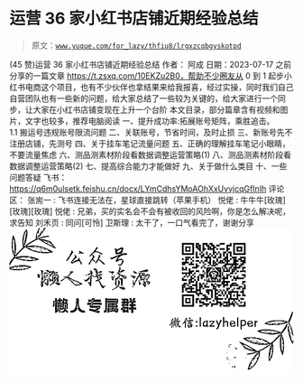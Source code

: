 # 运营 36 家小红书店铺近期经验总结

> 原文：[`www.yuque.com/for_lazy/thfiu8/lrgxzcqbgyskotpd`](https://www.yuque.com/for_lazy/thfiu8/lrgxzcqbgyskotpd)

<ne-h2 id="ea62cde8" data-lake-id="ea62cde8"><ne-heading-ext><ne-heading-anchor></ne-heading-anchor><ne-heading-fold></ne-heading-fold></ne-heading-ext><ne-heading-content><ne-text id="u36ade8ec">(45 赞)运营 36 家小红书店铺近期经验总结</ne-text></ne-heading-content></ne-h2> <ne-p id="u64f551fb" data-lake-id="u64f551fb"><ne-text id="u2ff9d79d">作者： 阿成</ne-text></ne-p> <ne-p id="ua72ef205" data-lake-id="ua72ef205"><ne-text id="u71a1934f">日期：2023-07-17</ne-text></ne-p> <ne-p id="u95f05370" data-lake-id="u95f05370"><ne-text id="u37018b26">之前分享的一篇文章 https://t.zsxq.com/10EKZu2B0，帮助不少圈友从 0 到 1 起步小红书电商这个项目，也有不少伙伴也拿结果来给我报喜，经过实操，同时我们自己自营团队也有一些新的问题，给大家总结了一些较为关键的，给大家进行一个同步，让大家在小红书店铺变现在上升一个台阶</ne-text></ne-p> <ne-p id="u16279be2" data-lake-id="u16279be2"><ne-text id="u41a047c2" ne-bold="true">本文目录，部分篇章含有视频和图片，文字也较多，推荐电脑阅读</ne-text></ne-p> <ne-p id="ua7fed529" data-lake-id="ua7fed529"><ne-text id="u76f7e060">一、提升成功率:拓展账号矩阵，乘胜追击。</ne-text></ne-p> <ne-p id="u7e6111d4" data-lake-id="u7e6111d4"><ne-text id="u913efd94">       1.1 搬运号违规账号限流问题</ne-text></ne-p> <ne-p id="u016a8f7b" data-lake-id="u016a8f7b"><ne-text id="ube657995">二、关联账号，节省时间，及时止损</ne-text></ne-p> <ne-p id="uaf177388" data-lake-id="uaf177388"><ne-text id="u9af5e5af">三、新账号先不注册店铺，先测号</ne-text></ne-p> <ne-p id="ue7379749" data-lake-id="ue7379749"><ne-text id="u8cd0c5c9">四、关于挂车笔记流量问题</ne-text></ne-p> <ne-p id="ud73edc74" data-lake-id="ud73edc74"><ne-text id="uefba9ce3">五、正确的理解挂车笔记小眼睛，不要流量焦虑</ne-text></ne-p> <ne-p id="ue3ac8344" data-lake-id="ue3ac8344"><ne-text id="u98885a24">六、测品测素材阶段看数据调整运营策略(1)</ne-text></ne-p> <ne-p id="ufcdc6698" data-lake-id="ufcdc6698"><ne-text id="u31b3807d">八、测品测素材阶段看数据调整运营策略(2)</ne-text></ne-p> <ne-p id="u34d1f15b" data-lake-id="u34d1f15b"><ne-text id="ube84cf1a">七、提高综合能力才能做好</ne-text></ne-p> <ne-p id="u8183c96c" data-lake-id="u8183c96c"><ne-text id="u27e28db9">九、关于做什么类目</ne-text></ne-p> <ne-p id="ubc92a360" data-lake-id="ubc92a360"><ne-text id="u5859af71">十、一些问题答疑</ne-text></ne-p> <ne-p id="udf2821fb" data-lake-id="udf2821fb"><ne-text id="u3374116a">飞书：</ne-text>[<ne-text id="uedc2b81d">https://q6m0ulsetk.feishu.cn/docx/LYmCdhsYMoAOhXxUvvjcqGfInIh</ne-text>](https://q6m0ulsetk.feishu.cn/docx/LYmCdhsYMoAOhXxUvvjcqGfInIh)</ne-p> <ne-hole id="u107b49df" data-lake-id="u107b49df"><ne-card data-card-name="hr" data-card-type="block" id="RBuri" data-event-boundary="card"><ne-p id="u79431fb4" data-lake-id="u79431fb4"><ne-text id="u91291820">评论区：</ne-text></ne-p> <ne-p id="u05327c79" data-lake-id="u05327c79"><ne-text id="u53a787f3">张耑一 : 飞书连接无法在，星球直接跳转（苹果手机）</ne-text> <ne-text id="u88679db2">悦佬 : 牛牛牛[玫瑰][玫瑰][玫瑰]</ne-text> <ne-text id="u118f9e05">悦佬 : 兄弟，买的实名会不会有被收回的风险啊，你是怎么解决呢，求告知</ne-text> <ne-text id="ub5d35258">刘禾页 : 同问[可怜]</ne-text> <ne-text id="u1392460f">卫斯理 : 太干了，一口气看完了，谢谢分享</ne-text></ne-p> <ne-p id="uc4bf8c82" data-lake-id="uc4bf8c82"><ne-card data-card-name="image" data-card-type="inline" id="Xu4jX" data-event-boundary="card">![](img/894d30a529e7c37bcd3392323c99941c.png)  <ne-hole id="u27bca0ca" data-lake-id="u27bca0ca"><ne-card data-card-name="hr" data-card-type="block" id="uPUb5" data-event-boundary="card"></ne-card></ne-hole></ne-card></ne-p></ne-card></ne-hole>